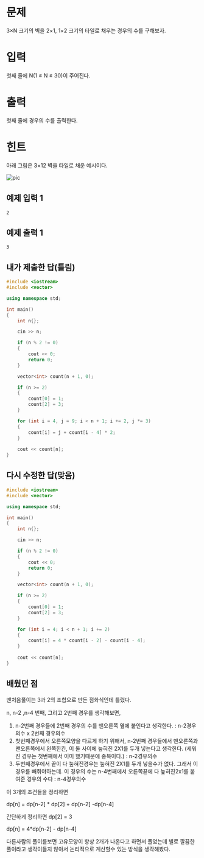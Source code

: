 문제
========
3×N 크기의 벽을 2×1, 1×2 크기의 타일로 채우는 경우의 수를 구해보자.

입력
=========
첫째 줄에 N(1 ≤ N ≤ 30)이 주어진다.

출력
========
첫째 줄에 경우의 수를 출력한다.

힌트
==========
아래 그림은 3×12 벽을 타일로 채운 예시이다.

![pic](https://onlinejudgeimages.s3-ap-northeast-1.amazonaws.com/upload/images/2663_1.jpg)

예제 입력 1 
----------
```
2
```
예제 출력 1 
--------
```
3
```

내가 제출한 답(틀림)
---------------
```cpp
#include <iostream>
#include <vector>

using namespace std;

int main()
{
	int n{};

	cin >> n;

	if (n % 2 != 0)
	{
		cout << 0;
		return 0;
	}

	vector<int> count(n + 1, 0);

	if (n >= 2)
	{
		count[0] = 1;
		count[2] = 3;
	}

	for (int i = 4, j = 9; i < n + 1; i += 2, j *= 3)
	{
		count[i] = j + count[i - 4] * 2;
	}
	
	cout << count[n];
}
```

다시 수정한 답(맞음)
------------
```cpp
#include <iostream>
#include <vector>

using namespace std;

int main()
{
	int n{};

	cin >> n;

	if (n % 2 != 0)
	{
		cout << 0;
		return 0;
	}

	vector<int> count(n + 1, 0);

	if (n >= 2)
	{
		count[0] = 1;
		count[2] = 3;
	}

	for (int i = 4; i < n + 1; i += 2)
	{
		count[i] = 4 * count[i - 2] - count[i - 4];
	}
	
	cout << count[n];
}
```

배웠던 점
-------------
맨처음풀이는 3과 2의 조합으로 만든 점화식인데 틀렸다.

n, n-2 ,n-4 번째, 그리고 2번째 경우를 생각해보면, 
1. n-2번째 경우들에 2번째 경우의 수를 맨오른쪽 옆에 붙인다고 생각한다. : n-2경우의수 x 2번째 경우의수
2. 첫번째경우에서 오른쪽모양을 다르게 하기 위해서, n-2번째 경우들에서 맨오른쪽과 맨오른쪽에서 왼쪽한칸, 이 둘 사이에 눞혀진 2X1를 두개 넣는다고 생각한다. (세워진 경우는 첫번째에서 이미 했기때문에 중복이다.) : n-2경우의수
3. 두번째경우에서 끝이 다 눞혀진경우는 눞혀진 2X1를 두개 넣을수가 없다. 그래서 이 경우를 빼줘야하는데. 이 경우의 수는 n-4번째에서 오른쪽끝에 다 눞혀진2x1를 붙여준 경우의 수다 : n-4경우의수

이 3개의 조건들을 정리하면

dp[n] = dp[n-2] * dp[2] + dp[n-2] -dp[n-4]

간단하게 정리하면 dp[2] = 3

dp[n] = 4*dp[n-2] - dp[n-4]

다른사람의 풀이를보면 고유모양이 항상 2개가 나온다고 하면서 풀었는데 별로 깔끔한 풀이라고 생각이들지 않아서 논리적으로 계산할수 있는 방식을 생각해봤다.
